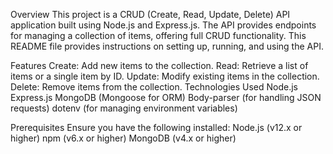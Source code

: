 Overview
This project is a CRUD (Create, Read, Update, Delete) API application built using Node.js and Express.js. The API provides endpoints for managing a collection of items, offering full CRUD functionality. This README file provides instructions on setting up, running, and using the API.

Features
Create: Add new items to the collection.
Read: Retrieve a list of items or a single item by ID.
Update: Modify existing items in the collection.
Delete: Remove items from the collection.
Technologies Used
Node.js
Express.js
MongoDB (Mongoose for ORM)
Body-parser (for handling JSON requests)
dotenv (for managing environment variables)


Prerequisites
Ensure you have the following installed:
Node.js (v12.x or higher)
npm (v6.x or higher)
MongoDB (v4.x or higher)
